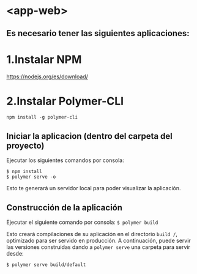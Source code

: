 # \<app-web\>

## Es necesario tener las siguientes aplicaciones:

# 1.Instalar NPM

https://nodejs.org/es/download/

# 2.Instalar Polymer-CLI

```
npm install -g polymer-cli
```


## Iniciar la aplicacion (dentro del carpeta del proyecto)

Ejecutar los siguientes comandos por consola: 
```
$ npm install
$ polymer serve -o
```
Esto te generará un servidor local para poder visualizar la aplicación.

## Construcción de la aplicación

Ejecutar el siguiente comando por consola: `$ polymer build`

Esto creará compilaciones de su aplicación en el directorio `build /`, optimizado para ser servido en producción. A continuación, puede servir las versiones construidas dando a `polymer serve` una carpeta para servir desde: 

```
$ polymer serve build/default
```
